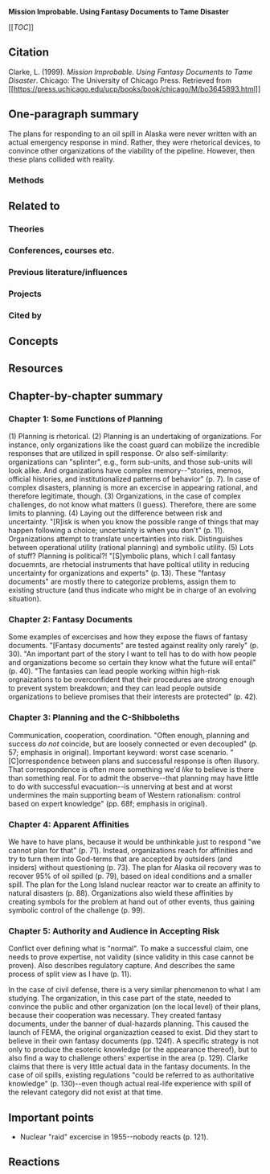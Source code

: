 **Mission Improbable. Using Fantasy Documents to Tame Disaster**

[[_TOC_]]

## Citation

Clarke, L. (1999). *Mission Improbable. Using Fantasy Documents to Tame Disaster*. Chicago: The University of Chicago Press. Retrieved from [[https://press.uchicago.edu/ucp/books/book/chicago/M/bo3645893.html]]

## One-paragraph summary

The plans for responding to an oil spill in Alaska were never written with an actual emergency response in mind. Rather, they were rhetorical devices, to convince other organizations of the viability of the pipeline. However, then these plans collided with reality.

### Methods

## Related to

### Theories

### Conferences, courses etc.

### Previous literature/influences

### Projects

### Cited by

## Concepts

## Resources

## Chapter-by-chapter summary

### Chapter 1: Some Functions of Planning

(1) Planning is rhetorical. (2) Planning is an undertaking of organizations. For instance, only organizations like the coast guard can mobilize the incredible responses that are utilized in spill response. Or also self-similarity: organizations can "splinter", e.g., form sub-units, and those sub-units will look alike. And organizations have complex memory--"stories, memos, official histories, and institutionalized patterns of behavior" (p. 7). In case of complex disasters, planning is more an excercise in appearing rational, and therefore legitimate, though. (3) Organizations, in the case of complex challenges, do not know what matters (I guess). Therefore, there are some limits to planning. (4) Laying out the difference between risk and uncertainty. "[R]isk is when you know the possible range of things that may happen following a choice; uncertainty is when you don't" (p. 11). Organizations attempt to translate uncertainties into risk. Distinguishes between operational utility (rational planning) and symbolic utility. (5) Lots of stuff? Planning is political?! "[S]ymbolic plans, which I call fantasy docuemnts, are rhetocial instruments that have poltical utility in reducing uncertainty for organizations and experts" (p. 13). These "fantasy documents" are mostly there to categorize problems, assign them to existing structure (and thus indicate who might be in charge of an evolving situation).

### Chapter 2: Fantasy Documents

Some examples of excercises and how they expose the flaws of fantasy documents. "[Fantasy documents" are tested against reality only rarely" (p. 30). "An important part of the story I want to tell has to do with how people and organizations become so certain they know what the future will entail" (p. 40). "The fantasies can lead people working within high-risk orgnaizations to be overconfident that their procedures are strong enough to prevent system breakdown; and they can lead people outside organizations to believe promises that their interests are protected" (p. 42).

### Chapter 3: Planning and the C-Shibboleths

Communication, cooperation, coordination. "Often enough, planning and success *do not* coincide, but are loosely connected or even decoupled" (p. 57; emphasis in original). Important keyword: worst case scenario. "[C]orrespondence between plans and successful response is often illusory. That correspondence is often more something we'd *like* to believe is there than something real. For to admit the observe--that planning may have little to do with successful evacuation--is unnerving at best and at worst undermines the main supporting beam of Western rationalism: control based on expert knowledge" (pp. 68f; emphasis in original).

### Chapter 4: Apparent Affinities

We have to have plans, because it would be unthinkable just to respond "we cannot plan for that" (p. 71). Instead, organizations reach for affinities and try to turn them into God-terms that are accepted by outsiders (and insiders) without questioning (p. 73). The plan for Alaska oil recovery was to recover 95% of oil spilled (p. 79), based on ideal conditions and a smaller spill. The plan for the Long Island nuclear reactor war to create an affinity to natural disasters (p. 88). Organizations also wield these affinities by creating symbols for the problem at hand out of other events, thus gaining symbolic control of the challenge (p. 99).

### Chapter 5: Authority and Audience in Accepting Risk

Conflict over defining what is "normal". To make a successful claim, one needs to prove expertise, not validity (since validity in this case cannot be proven). Also describes regulatory capture. And describes the same process of split view as I have (p. 11).

In the case of civil defense, there is a very similar phenomenon to what I am studying. The organization, in this case part of the state, needed to convince the public and other organization (on the local level) of their plans, because their cooperation was necessary. They created fantasy documents, under the banner of dual-hazards planning. This caused the launch of FEMA, the original organizaztion ceased to exist. Did they start to believe in their own fantasy documents (pp. 124f). A specific strategy is not only to produce the esoteric knowledge (or the appearance thereof), but to also find a way to challenge others' expertise in the area (p. 129). Clarke claims that there is very little actual data in the fantasy documents. In the case of oil spills, existing regulations "could be referred to as authoritative knowledge" (p. 130)--even though actual real-life experience with spill of the relevant category did not exist at that time.

## Important points

* Nuclear "raid" excercise in 1955--nobody reacts (p. 121).

## Reactions